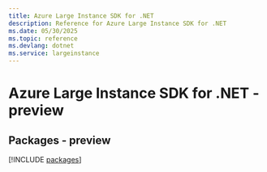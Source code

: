 ```yaml
---
title: Azure Large Instance SDK for .NET
description: Reference for Azure Large Instance SDK for .NET
ms.date: 05/30/2025
ms.topic: reference
ms.devlang: dotnet
ms.service: largeinstance
---
```

# Azure Large Instance SDK for .NET - preview
## Packages - preview
[!INCLUDE [packages](large-instance-index.md)]